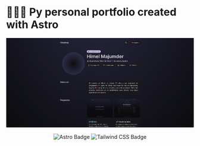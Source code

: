 # 🧑🏾‍💻 Py personal portfolio created with Astro

<div align="center">
<a href="https://himelmaj.vercel.app/">
<img src="./public/og-image.webp">
</a>
<p></p>
</div>

<div align="center">

![Astro Badge](https://img.shields.io/badge/Astro-FF3E00?logo=astro&logoColor=fff&style=flat)
![Tailwind CSS Badge](https://img.shields.io/badge/Tailwind%20CSS-06B6D4?logo=tailwindcss&logoColor=fff&style=flat)

</div>
